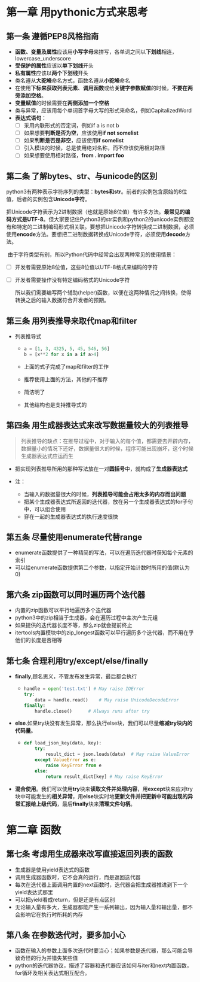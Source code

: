 # 第一章 用pythonic方式来思考

## 第一条 遵循PEP8风格指南

+ **函数、变量及属性**应该用**小写字母**来拼写，各单词之间以**下划线**相连， lowercase_underscore
+ **受保护的属性**应该以**单下划线**开头
+ **私有属性**应该以**两个下划线**开头
+ 类名遵从**大驼峰**命名方式，函数名遵从**小驼峰**命名
+ 在使用**下标来获取列表元素**、**调用函数**或给**关键字参数赋值**的时候，**不要在两旁添加空格**。
+ **变量赋值**的时候需要在**两侧添加一个空格**
+ 类与异常，应该用每个单词首字母大写的形式来命名，例如CapitalizedWord
+ **表达式语句**：
  - [ ] 采用内联形式的否定词，例如if a is not b
  - [ ] 如果想要**判断是否为空**，应该使用**if not somelist**
  - [ ] 如果**判断是否是非空**，应该使用**if somelist**
  - [ ] 引入模块的时候，总是使用绝对名称，而不应该使用相对路径
  - [ ] 如果想要使用相对路径，**from . import foo**

## 第二条 了解bytes、str、与unicode的区别

​		python3有两种表示字符序列的类型：**bytes和str**。前者的实例包含原始的8位值，后者的实例包含**Unicode字符**。

​		把Unicode字符表示为2进制数据（也就是原始8位值）有许多方法。**最常见的编码方式是UTF-8**。但大家要记住Python3的str实例和python2的unicode实例都没有和特定的二进制编码形式相关联。要想把Unicode字符转换成二进制数据，必须使用**encode**方法。要想把二进制数据转换成Unicode字符，必须使用**decode**方法。

​		由于字符类型有别，所以Python代码中经常会出现两种常见的使用情景：

- [ ] 开发者需要原始8位值，这些8位值以UTF-8格式来编码的字符

- [ ] 开发者需要操作没有特定编码格式的Unicode字符

  ​	所以我们需要编写两个辅助(helper)函数，以便在这两种情况之间转换，使得转换之后的输入数据符合开发者的预期。

## 第三条 用列表推导来取代map和filter

+ 列表推导式

  + ```python
    a = [1, 3, 4325, 5, 45, 546, 56]
    b = [x**2 for x in a if a>4]
    ```

   + 上面的式子完成了map和filter的工作

   + 推荐使用上面的方法，其他的不推荐

   + 简洁明了

   + 其他结构也是支持推导式的

## 第四条 用生成器表达式来改写数据量较大的列表推导

> 列表推导的缺点：在推导过程中，对于输入的每个值，都需要去开辟内存，数据量小的情况下还好，数据量很大的时候，程序可能出现崩坏，这个时候生成器表达式应运而生

+ 把实现列表推导所用的那种写法放在一对**圆括号**中，就构成了**生成器表达式**

+ 注：
  + 当输入的数据量很大的时候，**列表推导可能会占用太多的内存而出问题**
  + 把某个生成器表达式所返回的迭代器，放在另一个生成器表达式的for子句中，可以组合使用
  + 穿在一起的生成器表达式的执行速度很快

## 第五条 尽量使用enumerate代替range

+ enumerate函数提供了一种精简的写法，可以在遍历迭代器时获知每个元素的索引
+ 可以给enumerate函数提供第二个参数，以指定开始计数时所用的值(默认为0)

## 第六条 zip函数可以同时遍历两个迭代器

+ 内置的zip函数可以平行地遍历多个迭代器
+ python3中的zip相当于生成器，会在遍历过程中主次产生元组
+ 如果提供的迭代器长度不等，那么zip就会提前终止
+ itertools内置模块中的zip_longest函数可以平行遍历多个迭代器，而不用在乎他们的长度是否相等 

## 第七条 合理利用try/except/else/finally

+ **finally**,顾名思义，不管发布发生异常，最后都会执行

  + ```python
    handle = open('test.txt') # May raise IOError
    try:
    	data = handle.read()	# May raise UnicodeDecodeError
    finally:
    	handle.close()		# Always runs after try
    ```

+ **else**.如果try块没有发生异常，那么执行else块，我们可以尽量**缩减try块内的代码量**。

  + ```python
    def load_json_key(data, key):
    	try:
    		result_dict = json.loads(data)	# May raise ValueError
        except ValueError as e:
        	raise KeyError from e
        else:
        	return result_dict[key]	# May raise KeyError
    ```

+ **混合使用**。我们可以使用**try**块来**读取文件并处理内容**，用**except**块来应对try块中可能发生的**相关异常**，用**else**块实时地**更新文件并把更新中可能出现的异常汇报给上级代码**，最后**finally**块来**清理文件句柄**。

# 第二章 函数

## 第七条 考虑用生成器来改写直接返回列表的函数

+ 生成器是使用yield表达式的函数
+ 调用生成器函数时，它不会真的运行，而是返回迭代器
+ 每次在迭代器上面调用内置的next函数时，迭代器会把生成器推进到下一个yield表达式那里
+ 可以把yield看成return，但是还是有点区别
+ 无论输入量有多大，生成器都能产生一系列输出，因为输入量和输出量，都不会影响它在执行时所耗的内存

## 第八条 在参数迭代时，要多加小心

+ 函数在输入的参数上面多次迭代时要当心；如果参数是迭代器，那么可能会导致奇怪的行为并错失某些值
+ python的迭代器协议，描述了容器和迭代器应该如何与iter和next内置函数，for循环及相关表达式相互配合。